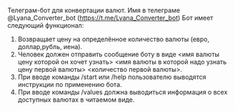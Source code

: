 Телеграм-бот для конвертации валют. Имя в телеграме @Lyana_Converter_bot (https://t.me/Lyana_Converter_bot)
Бот имеет следующий функционал:
1. Возвращает цену на определённое количество валюты (евро, доллар,рубль, иена).
2. Человек должен отправить сообщение боту в виде <имя валюты цену которой он хочет узнать> <имя валюты в которой надо узнать цену первой валюты> <количество первой валюты>.
3. При вводе команды /start или /help пользователю выводятся инструкции по применению бота.
4. При вводе команды /values должна выводиться информация о всех доступных валютах в читаемом виде.

